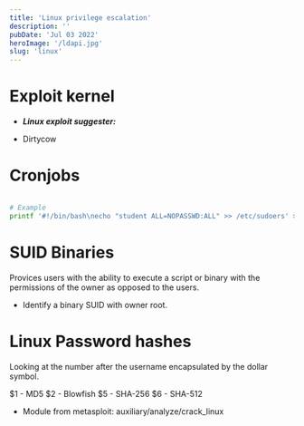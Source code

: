 ```yaml
---
title: 'Linux privilege escalation'
description: ''
pubDate: 'Jul 03 2022'
heroImage: '/ldapi.jpg'
slug: 'linux'
---
```


# Exploit kernel

- **_Linux exploit suggester:_**

- Dirtycow

# Cronjobs

```bash

# Example
printf '#!/bin/bash\necho "student ALL=NOPASSWD:ALL" >> /etc/sudoers' > /usr/local/share/copy.sh
```

# SUID Binaries

Provices users with the ability to execute a script or binary with the permissions of the owner as opposed to the users.

- Identify a binary SUID with owner root.

# Linux Password hashes

Looking at the number after the username encapsulated by the dollar symbol.

$1 - MD5
$2 - Blowfish
$5 - SHA-256
$6 - SHA-512

- Module from metasploit: auxiliary/analyze/crack_linux
